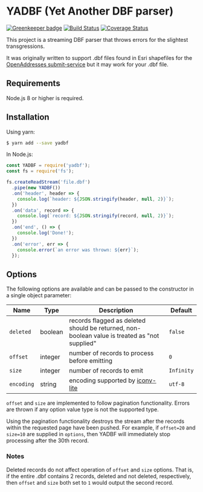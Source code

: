 # YADBF (Yet Another DBF parser)

[![Greenkeeper badge](https://badges.greenkeeper.io/trescube/yadbf.svg)](https://greenkeeper.io/)
[![Build Status](https://travis-ci.org/trescube/yadbf.svg?branch=master)](https://travis-ci.org/trescube/yadbf)
[![Coverage Status](https://coveralls.io/repos/github/trescube/yadbf/badge.svg?branch=master)](https://coveralls.io/github/trescube/yadbf?branch=master)

This project is a streaming DBF parser that throws errors for the slightest transgressions.

It was originally written to support .dbf files found in Esri shapefiles for the [OpenAddresses submit-service](https://github.com/openaddresses/submit-service) but it may work for your .dbf file.

## Requirements

Node.js 8 or higher is required.

## Installation

Using yarn:

```bash
$ yarn add --save yadbf
```

In Node.js:

```javascript
const YADBF = require('yadbf');
const fs = require('fs');

fs.createReadStream('file.dbf')
  .pipe(new YADBF())
  .on('header', header => {
    console.log(`header: ${JSON.stringify(header, null, 2)}`);
  })
  .on('data', record => {
    console.log(`record: ${JSON.stringify(record, null, 2)}`);
  })
  .on('end', () => {
    console.log('Done!');
  })
  .on('error', err => {
    console.error(`an error was thrown: ${err}`);
  });
```

## Options

The following options are available and can be passed to the constructor in a single object parameter:

| Name | Type | Description | Default |
| --- | --- | --- | --- |
| `deleted` | boolean | records flagged as deleted should be returned, non-boolean value is treated as "not supplied" | `false` |
| `offset` | integer | number of records to process before emitting | `0` |
| `size` | integer | number of records to emit | `Infinity` |
| `encoding` | string | encoding supported by [iconv-lite](https://github.com/ashtuchkin/iconv-lite/wiki/Supported-Encodings) | `utf-8` |

`offset` and `size` are implemented to follow pagination functionality.  Errors are thrown if any option value type is not the supported type.

Using the pagination functionality destroys the stream after the records within the requested page have been pushed.  For example, if `offset=20` and `size=10` are supplied in `options`, then YADBF will immediately stop processing after the 30th record.

### Notes

Deleted records do not affect operation of `offset` and `size` options.  That is, if the entire .dbf contains 2 records, deleted and not deleted, respectively, then `offset` and `size` both set to `1` would output the second record.
